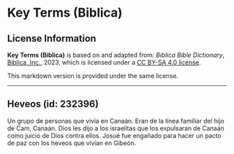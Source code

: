 # Key Terms (Biblica)

## License Information

**Key Terms (Biblica)** is based on and adapted from: _Biblica Bible Dictionary_, [Biblica, Inc.](https://www.biblica.com/), 2023, which is licensed under a [CC BY-SA 4.0 license](https://creativecommons.org/licenses/by-sa/4.0/legalcode.en).

This markdown version is provided under the same license.



--------------------------------

## Heveos (id: 232396)

Un grupo de personas que vivía en Canaán. Eran de la línea familiar del hijo de Cam, Canaán. Dios les dijo a los israelitas que los expulsaran de Canaán como juicio de Dios contra ellos. Josué fue engañado para hacer un pacto de paz con los heveos que vivían en Gibeón.


